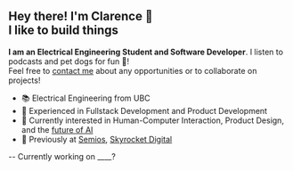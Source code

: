 <h2>Hey there! I'm Clarence 👋<br>I like to build things</h2>

<p><strong>I am an Electrical Engineering Student and Software Developer</strong>. I listen to podcasts and pet dogs for fun 🐶! <br/>
Feel free to <a href="https://clarenceadrian.netlify.app/contact">contact me</a> about any opportunities or to collaborate on projects!</p>

- 📚 Electrical Engineering from UBC
- 🔭 Experienced in Fullstack Development and Product Development
- 💬 Currently interested in Human-Computer Interaction, Product Design, and the [future of AI](https://futureoflife.org/open-letter/pause-giant-ai-experiments/)
- 💼 Previously at <a href="https://semios.com/">Semios</a>, <a href="https://skyrocket.is/">Skyrocket Digital</a>
<!-- - 🌱 Currently learning -->

<!-- <p>
<img width="450" align="center" src="https://github-readme-stats.vercel.app/api/?username=ad2969&count_private=true&show_icons=true&line_height=22" alt="my-stats" />
<img width="340" align="center" src="https://github-readme-stats.vercel.app/api/top-langs/?username=ad2969&count_private=true&show_icons=true&layout=compact&line_height=27" alt="my-lang-stats" />
</p> -->

<p>-- Currently working on ____?</p>
